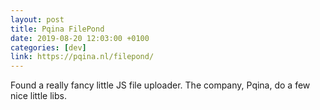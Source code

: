 ```yaml
---
layout: post
title: Pqina FilePond
date: 2019-08-20 12:03:00 +0100
categories: [dev]
link: https://pqina.nl/filepond/
---
```

Found a really fancy little JS file uploader. The company, Pqina, do a few nice little libs.
